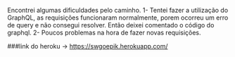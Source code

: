 Encontrei algumas dificuldades pelo caminho.
1- Tentei fazer a utilização do GraphQL, as requisições funcionaram normalmente,
porem ocorreu um erro de query e não consegui resolver. Então deixei comentado o
código do graphql.
2- Poucos problemas na hora de fazer novas requisições.

###link do heroku -> https://swgoepik.herokuapp.com/